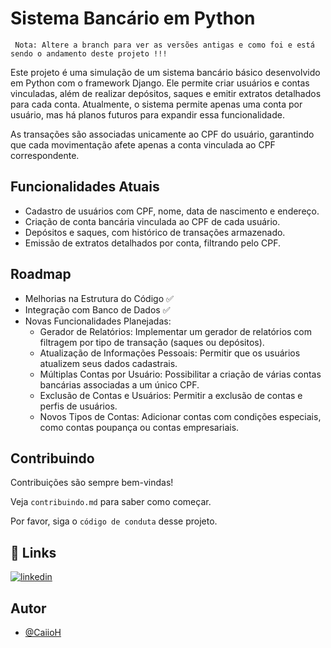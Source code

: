 
# Sistema Bancário em Python

     Nota: Altere a branch para ver as versões antigas e como foi e está sendo o andamento deste projeto !!! 

Este projeto é uma simulação de um sistema bancário básico desenvolvido em Python com o framework Django. Ele permite criar usuários e contas vinculadas, além de realizar depósitos, saques e emitir extratos detalhados para cada conta. Atualmente, o sistema permite apenas uma conta por usuário, mas há planos futuros para expandir essa funcionalidade.

As transações são associadas unicamente ao CPF do usuário, garantindo que cada movimentação afete apenas a conta vinculada ao CPF correspondente.

## Funcionalidades Atuais

- Cadastro de usuários com CPF, nome, data de nascimento e endereço.
- Criação de conta bancária vinculada ao CPF de cada usuário.
- Depósitos e saques, com histórico de transações armazenado.
- Emissão de extratos detalhados por conta, filtrando pelo CPF.

## Roadmap 

- Melhorias na Estrutura do Código ✅
- Integração com Banco de Dados ✅
- Novas Funcionalidades Planejadas:
    - Gerador de Relatórios: Implementar um gerador de relatórios com filtragem por tipo de transação (saques ou depósitos).
    - Atualização de Informações Pessoais: Permitir que os usuários atualizem seus dados cadastrais.
    - Múltiplas Contas por Usuário: Possibilitar a criação de várias contas bancárias associadas a um único CPF.
    - Exclusão de Contas e Usuários: Permitir a exclusão de contas e perfis de usuários.
    - Novos Tipos de Contas: Adicionar contas com condições especiais, como contas poupança ou contas empresariais.

## Contribuindo

Contribuições são sempre bem-vindas!

Veja `contribuindo.md` para saber como começar.

Por favor, siga o `código de conduta` desse projeto.


## 🔗 Links
[![linkedin](https://img.shields.io/badge/linkedin-0A66C2?style=for-the-badge&logo=linkedin&logoColor=white)](https://www.linkedin.com/in/caiorhenrique/)


## Autor

- [@CaiioH](https://github.com/CaiioH)
